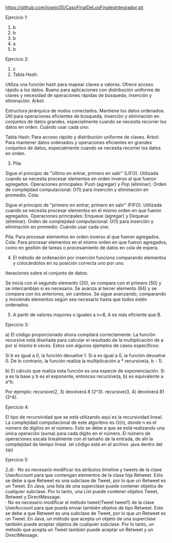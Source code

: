 https://github.com/josejc05/CasoFinalDeLosFinalesIntegrador.git

Ejercicio 1:
1.	b
2.	b
3.	b
4.	a
5.	b

Ejercicio 2:
1.  c
2.  Tabla Hash:

Utiliza una función hash para mapear claves a valores.
Ofrece acceso rápido a los datos.
Bueno para aplicaciones con distribución uniforme de claves y necesidad de operaciones rápidas de búsqueda, inserción y eliminación.
Árbol:

Estructura jerárquica de nodos conectados.
Mantiene los datos ordenados.
Útil para operaciones eficientes de búsqueda, inserción y eliminación en conjuntos de datos grandes, especialmente cuando se necesita recorrer los datos en orden.
Cuándo usar cada uno:

Tabla Hash: Para acceso rápido y distribución uniforme de claves.
Árbol: Para mantener datos ordenados y operaciones eficientes en grandes conjuntos de datos, especialmente cuando se necesita recorrer los datos en orden.

3.  Pila:

Sigue el principio de "último en entrar, primero en salir" (LIFO).
Utilizada cuando se necesita procesar elementos en orden inverso al que fueron agregados.
Operaciones principales: Push (agregar) y Pop (eliminar).
Orden de complejidad computacional: O(1) para inserción y eliminación en promedio.
Cola:

Sigue el principio de "primero en entrar, primero en salir" (FIFO).
Utilizada cuando se necesita procesar elementos en el mismo orden en que fueron agregados.
Operaciones principales: Enqueue (agregar) y Dequeue (eliminar).
Orden de complejidad computacional: O(1) para inserción y eliminación en promedio.
Cuándo usar cada una:

Pila: Para procesar elementos en orden inverso al que fueron agregados.
Cola: Para procesar elementos en el mismo orden en que fueron agregados, como en gestión de tareas o procesamiento de datos en cola de espera.

4.  El método de ordenación por inserción funciona comparando elementos y colocándolos en su posición correcta uno por uno.

Iteraciones sobre el conjunto de datos:

Se inicia con el segundo elemento (20), se compara con el primero (50) y se intercambian si es necesario.
Se avanza al tercer elemento (84) y se compara con los anteriores, sin cambios.
Se sigue avanzando, comparando y moviendo elementos según sea necesario hasta que todos estén ordenados.

5. A partir de valores mayores o iguales a n=8, A es más eficiente que B.

Ejercicio 3:

a)  El código proporcionado ahora compilará correctamente. La función recursive está diseñada para calcular el resultado de la multiplicación de a por sí mismo b veces. Estos son algunos ejemplos de casos específicos:

Si b es igual a 0, la función devuelve 1.
Si a es igual a 0, la función devuelve 0.
De lo contrario, la función realiza la multiplicación a * recursive(a, b - 1).

b)  El cálculo que realiza esta función es una especie de exponenciación. Si a es la base y b es el exponente, entonces recursive(a, b) es equivalente a a^b.

Por ejemplo:
recursive(2, 3) devolverá 8 (2^3).
recursive(3, 4) devolverá 81 (3^4).

Ejercicio 4:

El tipo de recursividad que se está utilizando aquí es la recursividad lineal.  
La complejidad computacional de este algoritmo es O(n), donde n es el número de dígitos en el número. Esto se debe a que se está realizando una única operación (suma) para cada dígito en el número. El número de operaciones escala linealmente con el tamaño de la entrada, de ahí la complejidad de tiempo lineal.
(el código está en el archivo .java dentro del zip)

Ejercicio 5:

2.d) · No es necesario modificar los atributos timeline y tweets de la clase UserAccount para que contengan elementos de la clase hija Retweet. Esto se debe a que Retweet es una subclase de Tweet, por lo que un Retweet es un Tweet. En Java, una lista de una superclase puede contener objetos de cualquier subclase. Por lo tanto, una List<Tweet> puede contener objetos Tweet, Retweet y DirectMessage.  
· No es necesario modificar el método tweet(Tweet tweet1) de la clase UserAccount para que pueda enviar también objetos de tipo Retweet. Esto se debe a que Retweet es una subclase de Tweet, por lo que un Retweet es un Tweet. En Java, un método que acepta un objeto de una superclase también puede aceptar objetos de cualquier subclase. Por lo tanto, un método que acepta un Tweet también puede aceptar un Retweet y un DirectMessage.

